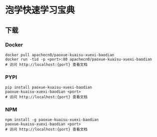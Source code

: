 # 泡学快速学习宝典

## 下载

### Docker

```
docker pull apachecn0/paoxue-kuaisu-xuexi-baodian
docker run -tid -p <port>:80 apachecn0/paoxue-kuaisu-xuexi-baodian
# 访问 http://localhost:{port} 查看文档
```

### PYPI

```
pip install paoxue-kuaisu-xuexi-baodian
paoxue-kuaisu-xuexi-baodian <port>
# 访问 http://localhost:{port} 查看文档
```

### NPM

```
npm install -g paoxue-kuaisu-xuexi-baodian
paoxue-kuaisu-xuexi-baodian <port>
# 访问 http://localhost:{port} 查看文档
```